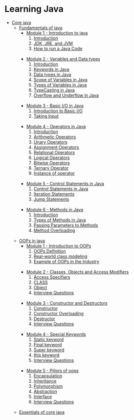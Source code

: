 <h1>Learning Java</h1>

<ul>
  <li>
    <a href="https://www.google.com/">Core java</a>
    <ul>
      <li>
        <a
          href="https://github.com/Shubham-Choudhury/Learning_Java/tree/main/1%20Core%20java/1%20Fundamentals%20of%20Java">Fundamentals
          of java</a>
        <ul>
          <li>
            <a
              href="https://github.com/Shubham-Choudhury/Learning_Java/tree/main/1%20Core%20java/1%20Fundamentals%20of%20Java/Module%201%20-%20Introduction%20to%20Java">Module
              1 - Introduction to java</a>
            <ol>
              <li>
                <a
                  href="https://github.com/Shubham-Choudhury/Learning_Java/blob/main/1%20Core%20java/1%20Fundamentals%20of%20Java/Module%201%20-%20Introduction%20to%20Java/1.%20Introduction.md">Introduction</a>
              </li>
              <li>
                <a
                  href="https://github.com/Shubham-Choudhury/Learning_Java/blob/main/1%20Core%20java/1%20Fundamentals%20of%20Java/Module%201%20-%20Introduction%20to%20Java/2.%20JDK%2C%20JRE%2C%20and%20JVM.md">JDK,
                  JRE, and JVM</a>
              </li>
              <li>
                <a
                  href="https://github.com/Shubham-Choudhury/Learning_Java/blob/main/1%20Core%20java/1%20Fundamentals%20of%20Java/Module%201%20-%20Introduction%20to%20Java/3.%20How%20to%20run%20a%20Java%20Code.md">How
                  to run a Java Code</a>
              </li>
            </ol>
          </li>
          <br />
          <li>
            <a
              href="https://github.com/Shubham-Choudhury/Learning_Java/tree/main/1%20Core%20java/1%20Fundamentals%20of%20Java/Module%202%20-%20Variables%20and%20Data%20types">Module
              2 - Variables and Data types</a>
            <ol>
              <li>
                <a
                  href="https://github.com/Shubham-Choudhury/Learning_Java/blob/main/1%20Core%20java/1%20Fundamentals%20of%20Java/Module%202%20-%20Variables%20and%20Data%20types/1.%20Introduction.md">Introduction</a>
              </li>
              <li>
                <a
                  href="https://github.com/Shubham-Choudhury/Learning_Java/blob/main/1%20Core%20java/1%20Fundamentals%20of%20Java/Module%202%20-%20Variables%20and%20Data%20types/2.%20Keywords%20in%20Java.md">Keywords
                  in Java</a>
              </li>
              <li>
                <a
                  href="https://github.com/Shubham-Choudhury/Learning_Java/blob/main/1%20Core%20java/1%20Fundamentals%20of%20Java/Module%202%20-%20Variables%20and%20Data%20types/3.%20Data%20types%20in%20Java.md">Data
                  types in Java</a>
              </li>
              <li>
                <a
                  href="https://github.com/Shubham-Choudhury/Learning_Java/blob/main/1%20Core%20java/1%20Fundamentals%20of%20Java/Module%202%20-%20Variables%20and%20Data%20types/4.%20Scope%20of%20Variables%20in%20Java.md">Scope
                  of Variables in Java</a>
              </li>
              <li>
                <a
                  href="https://github.com/Shubham-Choudhury/Learning_Java/blob/main/1%20Core%20java/1%20Fundamentals%20of%20Java/Module%202%20-%20Variables%20and%20Data%20types/5.%20Types%20of%20Variables%20in%20Java.md">Types
                  of Variables in Java</a>
              </li>
              <li>
                <a
                  href="https://github.com/Shubham-Choudhury/Learning_Java/blob/main/1%20Core%20java/1%20Fundamentals%20of%20Java/Module%202%20-%20Variables%20and%20Data%20types/6.%20TypeCasting%20in%20Java.md">TypeCasting
                  in Java</a>
              </li>
              <li>
                <a
                  href="https://github.com/Shubham-Choudhury/Learning_Java/blob/main/1%20Core%20java/1%20Fundamentals%20of%20Java/Module%202%20-%20Variables%20and%20Data%20types/7.%20Overflow%20and%20Underflow%20in%20Java.md">Overflow
                  and Underflow in Java</a>
              </li>
            </ol>
          </li>
          <br />
          <li>
            <a
              href="https://github.com/Shubham-Choudhury/Learning_Java/tree/main/1%20Core%20java/1%20Fundamentals%20of%20Java/Module%203%20-%20Basic%20I-O%20in%20Java">Module
              3 - Basic I/O in Java</a>
            <ol>
              <li>
                <a
                  href="https://github.com/Shubham-Choudhury/Learning_Java/blob/main/1%20Core%20java/1%20Fundamentals%20of%20Java/Module%203%20-%20Basic%20I-O%20in%20Java/1.%20Introduction%20to%20Basic%20I-O.md">Introduction
                  to Basic I/O</a>
              </li>
              <li>
                <a
                  href="https://github.com/Shubham-Choudhury/Learning_Java/blob/main/1%20Core%20java/1%20Fundamentals%20of%20Java/Module%203%20-%20Basic%20I-O%20in%20Java/2.%20Taking%20Input.md">Taking
                  Input</a>
              </li>
            </ol>
          </li>
          <br />
          <li>
            <a
              href="https://github.com/Shubham-Choudhury/Learning_Java/tree/main/1%20Core%20java/1%20Fundamentals%20of%20Java/Module%204%20-%20Operators%20in%20Java">Module
              4 - Operators in Java</a>
            <ol>
              <li>
                <a
                  href="https://github.com/Shubham-Choudhury/Learning_Java/blob/main/1%20Core%20java/1%20Fundamentals%20of%20Java/Module%204%20-%20Operators%20in%20Java/1.%20Introduction.md">Introduction</a>
              </li>
              <li>
                <a
                  href="https://github.com/Shubham-Choudhury/Learning_Java/blob/main/1%20Core%20java/1%20Fundamentals%20of%20Java/Module%204%20-%20Operators%20in%20Java/2.%20Arithmetic%20Operators.md">Arithmetic
                  Operators</a>
              </li>
              <li>
                <a
                  href="https://github.com/Shubham-Choudhury/Learning_Java/blob/main/1%20Core%20java/1%20Fundamentals%20of%20Java/Module%204%20-%20Operators%20in%20Java/3.%20Unary%20Operators.md">Unary
                  Operators</a>
              </li>
              <li>
                <a
                  href="https://github.com/Shubham-Choudhury/Learning_Java/blob/main/1%20Core%20java/1%20Fundamentals%20of%20Java/Module%204%20-%20Operators%20in%20Java/4.%20Assignment%20Operators.md">Assignment
                  Operators</a>
              </li>
              <li>
                <a
                  href="https://github.com/Shubham-Choudhury/Learning_Java/blob/main/1%20Core%20java/1%20Fundamentals%20of%20Java/Module%204%20-%20Operators%20in%20Java/5.%20Relational%20Operators.md">Relational
                  Operators</a>
              </li>
              <li>
                <a
                  href="https://github.com/Shubham-Choudhury/Learning_Java/blob/main/1%20Core%20java/1%20Fundamentals%20of%20Java/Module%204%20-%20Operators%20in%20Java/6.%20Logical%20Operators.md">Logical
                  Operators</a>
              </li>
              <li>
                <a
                  href="https://github.com/Shubham-Choudhury/Learning_Java/blob/main/1%20Core%20java/1%20Fundamentals%20of%20Java/Module%204%20-%20Operators%20in%20Java/7.%20Bitwise%20Operators.md">Bitwise
                  Operators</a>
              </li>
              <li>
                <a
                  href="https://github.com/Shubham-Choudhury/Learning_Java/blob/main/1%20Core%20java/1%20Fundamentals%20of%20Java/Module%204%20-%20Operators%20in%20Java/8.%20Ternary%20Operator.md">Ternary
                  Operator</a>
              </li>
              <li>
                <a
                  href="https://github.com/Shubham-Choudhury/Learning_Java/blob/main/1%20Core%20java/1%20Fundamentals%20of%20Java/Module%204%20-%20Operators%20in%20Java/9.%20Instance%20of%20operator.md">Instance
                  of operator</a>
              </li>
            </ol>
          </li>
          <br />
          <li>
            <a
              href="https://github.com/Shubham-Choudhury/Learning_Java/tree/main/1%20Core%20java/1%20Fundamentals%20of%20Java/Module%205%20-%20Control%20Statements%20in%20Java">Module
              5 - Control Statements in Java</a>
            <ol>
              <li>
                <a
                  href="https://github.com/Shubham-Choudhury/Learning_Java/blob/main/1%20Core%20java/1%20Fundamentals%20of%20Java/Module%205%20-%20Control%20Statements%20in%20Java/1.%20Control%20Statements%20in%20Java.md">Control
                  Statements in Java</a>
              </li>
              <li>
                <a
                  href="https://github.com/Shubham-Choudhury/Learning_Java/blob/main/1%20Core%20java/1%20Fundamentals%20of%20Java/Module%205%20-%20Control%20Statements%20in%20Java/2.%20Iteration%20Statements.md">Iteration
                  Statements</a>
              </li>
              <li>
                <a
                  href="https://github.com/Shubham-Choudhury/Learning_Java/blob/main/1%20Core%20java/1%20Fundamentals%20of%20Java/Module%205%20-%20Control%20Statements%20in%20Java/3.%20Jump%20Statements.md">Jump
                  Statements</a>
              </li>
            </ol>
          </li>
          <br />
          <li>
            <a
              href="https://github.com/Shubham-Choudhury/Learning_Java/tree/main/1%20Core%20java/1%20Fundamentals%20of%20Java/Module%206%20-%20Methods%20in%20Java">Module
              6 - Methods in Java</a>
            <ol>
              <li>
                <a
                  href="https://github.com/Shubham-Choudhury/Learning_Java/blob/main/1%20Core%20java/1%20Fundamentals%20of%20Java/Module%206%20-%20Methods%20in%20Java/1.%20Introduction.md">Introduction</a>
              </li>
              <li>
                <a
                  href="https://github.com/Shubham-Choudhury/Learning_Java/blob/main/1%20Core%20java/1%20Fundamentals%20of%20Java/Module%206%20-%20Methods%20in%20Java/2.%20Types%20of%20Methods%20in%20Java.md">Types
                  of Methods in Java</a>
              </li>
              <li>
                <a
                  href="https://github.com/Shubham-Choudhury/Learning_Java/blob/main/1%20Core%20java/1%20Fundamentals%20of%20Java/Module%206%20-%20Methods%20in%20Java/3.%20Passing%20Parameters%20to%20Methods.md">Passing
                  Parameters to Methods</a>
              </li>
              <li>
                <a
                  href="https://github.com/Shubham-Choudhury/Learning_Java/blob/main/1%20Core%20java/1%20Fundamentals%20of%20Java/Module%206%20-%20Methods%20in%20Java/4.%20Method%20Overloading.md">Method
                  Overloading</a>
              </li>
            </ol>
          </li>
        </ul>
      </li>
      <br />
      <li>
        <a href="#">OOPs in java</a>
        <ul>
          <li>
            <a
              href="https://github.com/Shubham-Choudhury/Learning_Java/tree/main/1%20Core%20java/2%20OOPs%20in%20Java/Module%201%20-%20Introduction%20to%20OOPs">Module
              1 - Introduction to OOPs</a>
            <ol>
              <li>
                <a
                  href="https://github.com/Shubham-Choudhury/Learning_Java/blob/main/1%20Core%20java/2%20OOPs%20in%20Java/Module%201%20-%20Introduction%20to%20OOPs/1.%20OOPs%20Definition.md">OOPs
                  Definition</a>
              </li>
              <li>
                <a
                  href="https://github.com/Shubham-Choudhury/Learning_Java/blob/main/1%20Core%20java/2%20OOPs%20in%20Java/Module%201%20-%20Introduction%20to%20OOPs/2.%20Real-world%20class%20modeling.md">Real-world
                  class modeling</a>
              </li>
              <li>
                <a
                  href="https://github.com/Shubham-Choudhury/Learning_Java/blob/main/1%20Core%20java/2%20OOPs%20in%20Java/Module%201%20-%20Introduction%20to%20OOPs/3.%20Example%20of%20OOPs%20in%20the%20Industry.md">Example
                  of OOPs in the Industry</a>
              </li>
            </ol>
          </li>
          <br />
          <li>
            <a
              href="https://github.com/Shubham-Choudhury/Learning_Java/tree/main/1%20Core%20java/2%20OOPs%20in%20Java/Module%202%20-%20Classes%2C%20Objects%20and%20Access%20Modifiers">Module
              2 - Classes, Objects and Access Modifiers</a>
            <ol>
              <li>
                <a
                  href="https://github.com/Shubham-Choudhury/Learning_Java/blob/main/1%20Core%20java/2%20OOPs%20in%20Java/Module%202%20-%20Classes%2C%20Objects%20and%20Access%20Modifiers/1.%20Access%20Specifiers.md">Access
                  Specifiers</a>
              </li>
              <li>
                <a
                  href="https://github.com/Shubham-Choudhury/Learning_Java/blob/main/1%20Core%20java/2%20OOPs%20in%20Java/Module%202%20-%20Classes%2C%20Objects%20and%20Access%20Modifiers/2.%20CLASS.md">CLASS</a>
              </li>
              <li>
                <a
                  href="https://github.com/Shubham-Choudhury/Learning_Java/blob/main/1%20Core%20java/2%20OOPs%20in%20Java/Module%202%20-%20Classes%2C%20Objects%20and%20Access%20Modifiers/3.%20Object.md">Object</a>
              </li>
              <li>
                <a
                  href="https://github.com/Shubham-Choudhury/Learning_Java/blob/main/1%20Core%20java/2%20OOPs%20in%20Java/Module%202%20-%20Classes%2C%20Objects%20and%20Access%20Modifiers/4.%20Interview%20Questions.md">Interview
                  Questions</a>
              </li>
            </ol>
          </li>
          <br />
          <li>
            <a
              href="https://github.com/Shubham-Choudhury/Learning_Java/tree/main/1%20Core%20java/2%20OOPs%20in%20Java/Module%203%20-%20Constructor%20and%20Destructors">Module
              3 - Constructor and Destructors</a>
            <ol>
              <li>
                <a
                  href="https://github.com/Shubham-Choudhury/Learning_Java/blob/main/1%20Core%20java/2%20OOPs%20in%20Java/Module%203%20-%20Constructor%20and%20Destructors/1.%20Constructor.md">Constructor</a>
              </li>
              <li>
                <a
                  href="https://github.com/Shubham-Choudhury/Learning_Java/blob/main/1%20Core%20java/2%20OOPs%20in%20Java/Module%203%20-%20Constructor%20and%20Destructors/2.%20Constructor%20Overloading.md">Constructor
                  Overloading</a>
              </li>
              <li>
                <a
                  href="https://github.com/Shubham-Choudhury/Learning_Java/blob/main/1%20Core%20java/2%20OOPs%20in%20Java/Module%203%20-%20Constructor%20and%20Destructors/3.%20Destructor.md">Destructor</a>
              </li>
              <li>
                <a
                  href="https://github.com/Shubham-Choudhury/Learning_Java/blob/main/1%20Core%20java/2%20OOPs%20in%20Java/Module%203%20-%20Constructor%20and%20Destructors/4.%20Interview%20Questions.md">Interview
                  Questions</a>
              </li>
            </ol>
          </li>
          <br>
          <li>
            <a
              href="https://github.com/Shubham-Choudhury/Learning_Java/tree/main/1%20Core%20java/2%20OOPs%20in%20Java/Module%204%20-%20Special%20Keywords">Module
              4 - Special Keywords</a>
            <ol>
              <li>
                <a
                  href="https://github.com/Shubham-Choudhury/Learning_Java/blob/main/1%20Core%20java/2%20OOPs%20in%20Java/Module%204%20-%20Special%20Keywords/1.%20Static%20keyword.md">Static
                  keyword</a>
              </li>
              <li>
                <a
                  href="https://github.com/Shubham-Choudhury/Learning_Java/blob/main/1%20Core%20java/2%20OOPs%20in%20Java/Module%204%20-%20Special%20Keywords/2.%20Final%20keyword.md">Final
                  keyword</a>
              </li>
              <li>
                <a
                  href="https://github.com/Shubham-Choudhury/Learning_Java/blob/main/1%20Core%20java/2%20OOPs%20in%20Java/Module%204%20-%20Special%20Keywords/3.%20Super%20keyword.md">Super
                  keyword</a>
              </li>
              <li>
                <a
                  href="https://github.com/Shubham-Choudhury/Learning_Java/blob/main/1%20Core%20java/2%20OOPs%20in%20Java/Module%204%20-%20Special%20Keywords/4.%20this%20keyword.md">this
                  keyword</a>
              </li>
              <li>
                <a
                  href="https://github.com/Shubham-Choudhury/Learning_Java/blob/main/1%20Core%20java/2%20OOPs%20in%20Java/Module%204%20-%20Special%20Keywords/5.%20Interview%20Questions.md">Interview
                  Questions</a>
              </li>
            </ol>
          </li>
          <br>
          <li>
            <a
              href="https://github.com/Shubham-Choudhury/Learning_Java/tree/main/1%20Core%20java/2%20OOPs%20in%20Java/Module%205%20-%20Pillors%20of%20oops">Module
              5 - Pillors of oops</a>
            <ol>
              <li>
                <a
                  href="https://github.com/Shubham-Choudhury/Learning_Java/blob/main/1%20Core%20java/2%20OOPs%20in%20Java/Module%205%20-%20Pillors%20of%20oops/1.%20Encapsulation.md">Encapsulation</a>
              </li>
              <li>
                <a
                  href="https://github.com/Shubham-Choudhury/Learning_Java/blob/main/1%20Core%20java/2%20OOPs%20in%20Java/Module%205%20-%20Pillors%20of%20oops/2.%20Inheritance.md">Inheritance</a>
              </li>
              <li>
                <a
                  href="https://github.com/Shubham-Choudhury/Learning_Java/blob/main/1%20Core%20java/2%20OOPs%20in%20Java/Module%205%20-%20Pillors%20of%20oops/3.%20Polymorphism.md">Polymorphism</a>
              </li>
              <li>
                <a
                  href="https://github.com/Shubham-Choudhury/Learning_Java/blob/main/1%20Core%20java/2%20OOPs%20in%20Java/Module%205%20-%20Pillors%20of%20oops/4.%20Abstraction.md">Abstraction</a>
              </li>
              <li>
                <a
                  href="https://github.com/Shubham-Choudhury/Learning_Java/blob/main/1%20Core%20java/2%20OOPs%20in%20Java/Module%205%20-%20Pillors%20of%20oops/5.%20Interface.md">Interface</a>
              </li>
              <li>
                <a
                  href="https://github.com/Shubham-Choudhury/Learning_Java/blob/main/1%20Core%20java/2%20OOPs%20in%20Java/Module%205%20-%20Pillors%20of%20oops/6.%20Interview%20Questions.md">Interview
                  Questions</a>
              </li>
            </ol>
          </li>
          <br />
        </ul>
      </li>
      <li>
        <a href="#">Essentials of core java</a>
      </li>
    </ul>
  </li>
</ul>